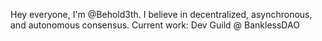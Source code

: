 Hey everyone, 
I'm @Behold3th. I believe in decentralized, asynchronous, and autonomous consensus. 
Current work: Dev Guild @ BanklessDAO


<!---
Behold3th/Behold3th is a ✨ special ✨ repository because its `README.md` (this file) appears on your GitHub profile.
You can click the Preview link to take a look at your changes.
--->
